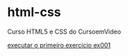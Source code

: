 # html-css
 Curso HTML5 e CSS do CursoemVideo

 <a href="https://emerson4002.github.io/html-css/exercicios/ex001/index.html"> executar o primeiro exercicio ex001 </a>
